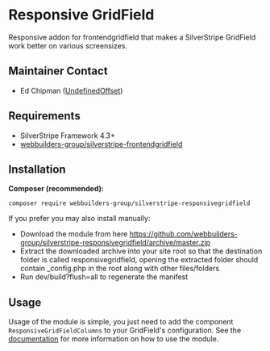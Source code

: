 Responsive GridField
=================
Responsive addon for frontendgridfield that makes a SilverStripe GridField work better on various screensizes.

## Maintainer Contact
* Ed Chipman ([UndefinedOffset](https://github.com/UndefinedOffset))

## Requirements
* SilverStripe Framework 4.3+
* [webbuilders-group/silverstripe-frontendgridfield](https://github.com/webbuilders-group/silverstripe-frontendgridfield)


## Installation
__Composer (recommended):__
```
composer require webbuilders-group/silverstripe-responsivegridfield
```


If you prefer you may also install manually:
* Download the module from here https://github.com/webbuilders-group/silverstripe-responsivegridfield/archive/master.zip
* Extract the downloaded archive into your site root so that the destination folder is called responsivegridfield, opening the extracted folder should contain _config.php in the root along with other files/folders
* Run dev/build?flush=all to regenerate the manifest


## Usage
Usage of the module is simple, you just need to add the component ``ResponsiveGridFieldColumns`` to your GridField's configuration. See the [documentation](docs/en) for more information on how to use the module.
